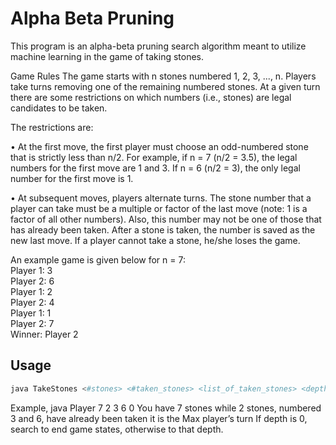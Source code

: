 # Alpha Beta Pruning

This program is an alpha-beta pruning search algorithm meant to utilize machine learning in the game of taking stones.

Game Rules
The game starts with n stones numbered 1, 2, 3, ..., n. Players take turns removing one of the remaining
numbered stones. At a given turn there are some restrictions on which numbers (i.e., stones) are legal
candidates to be taken. 

The restrictions are:

• At the first move, the first player must choose an odd-numbered stone that is strictly less than
n/2. For example, if n = 7 (n/2 = 3.5), the legal numbers for the first move are 1 and 3. If n = 6
(n/2 = 3), the only legal number for the first move is 1.

• At subsequent moves, players alternate turns. The stone number that a player can take must be
a multiple or factor of the last move (note: 1 is a factor of all other numbers). Also, this number
may not be one of those that has already been taken. After a stone is taken, the number is saved
as the new last move. If a player cannot take a stone, he/she loses the game.

An example game is given below for n = 7:<br />
Player 1: 3<br />
Player 2: 6<br />
Player 1: 2<br />
Player 2: 4<br />
Player 1: 1<br />
Player 2: 7<br />
Winner: Player 2<br />

## Usage

```bash
java TakeStones <#stones> <#taken_stones> <list_of_taken_stones> <depth>
```
Example, java Player 7 2 3 6 0
You have 7 stones while 2 stones, numbered 3 and 6, have already been taken
it is the Max player’s turn
If depth is 0, search to end game states, otherwise to that depth.
